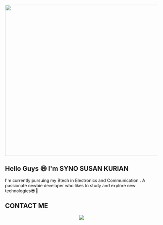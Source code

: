 <p align="center">
  <img width="1000" height="500" src="https://user-images.githubusercontent.com/124377027/236632552-4f6257ab-c681-473b-a6a0-72ae240f5af8.gif">
</p>







## Hello Guys 😄 I'm SYNO SUSAN KURIAN 
  I'm currently pursuing my Btech in Electronics and Communication .  A passionate newbie developer who likes to study and explore new technologies😎🤩 
  
 
 
 ## CONTACT ME 
  <p align="center">
<a href="https://www.instagram.com/_secret_annexe_/"><img src="https://user-images.githubusercontent.com/124377027/236633568-f67d8b85-3e96-42a7-8888-9378c9bd0ab7.png  "/></a>
  
